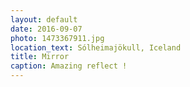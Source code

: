 ```yaml
---
layout: default
date: 2016-09-07
photo: 1473367911.jpg
location_text: Sólheimajökull, Iceland
title: Mirror
caption: Amazing reflect !
---
```

